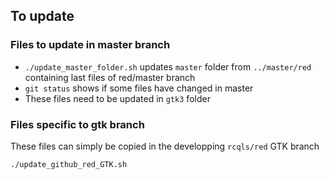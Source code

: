 ## To update

### Files to update in master branch

* `./update_master_folder.sh` updates `master` folder from `../master/red` containing last files of red/master branch
* `git status` shows if some files have changed in master
* These files need to be updated in `gtk3` folder

### Files specific to gtk branch

These files can simply be copied in the developping `rcqls/red` GTK branch

`./update_github_red_GTK.sh`


